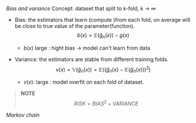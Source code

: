 *Bias and variance*
Concept: dataset that split to k-fold, k $\to$ $\infty$
* Bias: the estimators that learn (compute )from each fold, on average will be close to true value of the parameter(function).
            $$b(x) = \mathbb{E}(\hat{g}_n(x)) - g(x)$$
  *   $b(x)$ large : hight bias $\to$ model can't learn from data
* Variance: the estimators are stable from different training folds.
    $$v(x) = \mathbb{V}(\hat{g}_n(x)) = \mathbb{E}((\hat{g}_n(x) - \mathbb{E}(\hat{g}_n(x)))^2) $$
    
    * $v(x)$: large : model overfit on each fold of dataset. 
> **NOTE**  $$RISK = BIAS^2 + VARIANCE $$

*Markov chain* 